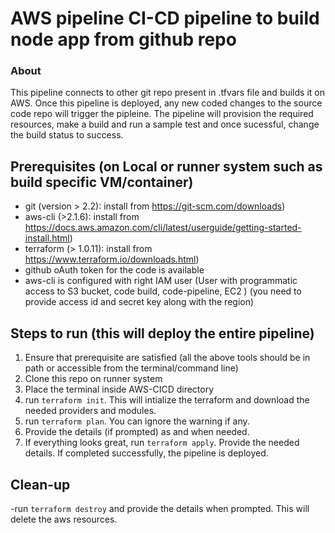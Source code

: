# AWS pipeline CI-CD pipeline to build node app from github repo

### About

This pipeline connects to other git repo present in .tfvars file and builds it on AWS.
Once this pipeline is deployed, any new coded changes to the source code repo will trigger the pipleine. The pipeline will provision the required resources, make a build and run a sample test and once sucessful, change the build status to success.

## Prerequisites (on Local or runner system such as build specific VM/container)

- git (version > 2.2): install from https://git-scm.com/downloads)
- aws-cli (>2.1.6): install from https://docs.aws.amazon.com/cli/latest/userguide/getting-started-install.html)
- terraform (> 1.0.11): install from https://www.terraform.io/downloads.html)
- github oAuth token for the code is available
- aws-cli is configured with right IAM user (User with programmatic access to S3 bucket, code build, code-pipeline, EC2 ) (you need to provide access id and secret key along with the region)

## Steps to run (this will deploy the entire pipeline)

1. Ensure that prerequisite are satisfied (all the above tools should be in path or accessible from the terminal/command line)
2. Clone this repo on runner system
3. Place the terminal inside AWS-CICD directory
4. run `terraform init`. This will intialize the terraform and download the needed providers and modules.
5. run `terraform plan`. You can ignore the warning if any.
6. Provide the details (if prompted) as and when needed.
7. If everything looks great, run `terraform apply`. Provide the needed details. If completed successfully, the pipeline is deployed.

## Clean-up

-run `terraform destroy` and provide the details when prompted. This will delete the aws resources.
